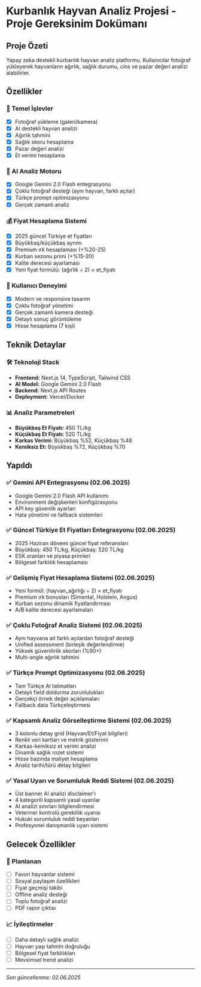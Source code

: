 # Kurbanlık Hayvan Analiz Projesi - Proje Gereksinim Dokümanı

## Proje Özeti

Yapay zeka destekli kurbanlık hayvan analiz platformu. Kullanıcılar fotoğraf yükleyerek hayvanların ağırlık, sağlık durumu, cins ve pazar değeri analizi alabilirler.

## Özellikler

### 🎯 Temel İşlevler

- [x] Fotoğraf yükleme (galeri/kamera)
- [x] AI destekli hayvan analizi
- [x] Ağırlık tahmini
- [x] Sağlık skoru hesaplama
- [x] Pazar değeri analizi
- [x] Et verimi hesaplama

### 🧠 AI Analiz Motoru

- [x] Google Gemini 2.0 Flash entegrasyonu
- [x] Çoklu fotoğraf desteği (aynı hayvan, farklı açılar)
- [x] Türkçe prompt optimizasyonu
- [x] Gerçek zamanlı analiz

### 💰 Fiyat Hesaplama Sistemi

- [x] 2025 güncel Türkiye et fiyatları
- [x] Büyükbaş/küçükbaş ayrımı
- [x] Premium ırk hesaplaması (+%20-25)
- [x] Kurban sezonu primi (+%15-20)
- [x] Kalite derecesi ayarlaması
- [x] Yeni fiyat formülü: (ağırlık ÷ 2) × et_fiyatı

### 📱 Kullanıcı Deneyimi

- [x] Modern ve responsive tasarım
- [x] Çoklu fotoğraf yönetimi
- [x] Gerçek zamanlı kamera desteği
- [x] Detaylı sonuç görüntüleme
- [x] Hisse hesaplama (7 kişi)

## Teknik Detaylar

### 🛠 Teknoloji Stack

- **Frontend:** Next.js 14, TypeScript, Tailwind CSS
- **AI Model:** Google Gemini 2.0 Flash
- **Backend:** Next.js API Routes
- **Deployment:** Vercel/Docker

### 📊 Analiz Parametreleri

- **Büyükbaş Et Fiyatı:** 450 TL/kg
- **Küçükbaş Et Fiyatı:** 520 TL/kg
- **Karkas Verimi:** Büyükbaş %52, Küçükbaş %48
- **Kemiksiz Et:** Büyükbaş %72, Küçükbaş %70

## Yapıldı

### ✅ Gemini API Entegrasyonu (02.06.2025)

- Google Gemini 2.0 Flash API kullanımı
- Environment değişkenleri konfigürasyonu
- API key güvenlik ayarları
- Hata yönetimi ve fallback sistemleri

### ✅ Güncel Türkiye Et Fiyatları Entegrasyonu (02.06.2025)

- 2025 Haziran dönemi güncel fiyat referansları
- Büyükbaş: 450 TL/kg, Küçükbaş: 520 TL/kg
- ESK oranları ve piyasa primleri
- Bölgesel farklılık hesaplaması

### ✅ Gelişmiş Fiyat Hesaplama Sistemi (02.06.2025)

- Yeni formül: (hayvan_ağırlığı ÷ 2) × et_fiyatı
- Premium ırk bonusları (Simental, Holstein, Angus)
- Kurban sezonu dinamik fiyatlandırması
- A/B kalite derecesi ayarlamaları

### ✅ Çoklu Fotoğraf Analiz Sistemi (02.06.2025)

- Aynı hayvana ait farklı açılardan fotoğraf desteği
- Unified assessment (birleşik değerlendirme)
- Yüksek güvenilirlik skorları (%90+)
- Multi-angle ağırlık tahmini

### ✅ Türkçe Prompt Optimizasyonu (02.06.2025)

- Tam Türkçe AI talimatları
- Detaylı field doldurma zorunlulukları
- Gerçekçi örnek değer açıklamaları
- Fallback data Türkçeleştirmesi

### ✅ Kapsamlı Analiz Görselleştirme Sistemi (02.06.2025)

- 3 kolonlu detay grid (Hayvan/Et/Fiyat bilgileri)
- Renkli veri kartları ve metrik gösterimi
- Karkas-kemiksiz et verimi analizi
- Dinamik sağlık rozet sistemi
- Hisse bazında maliyet hesaplama
- Analiz tarihi/türü detay bilgileri

### ✅ Yasal Uyarı ve Sorumluluk Reddi Sistemi (02.06.2025)

- Üst banner AI analizi disclaimer'ı
- 4 kategorili kapsamlı yasal uyarılar
- AI analizi sınırları bilgilendirmesi
- Veteriner kontrolü gereklilik uyarısı
- Hukuki sorumluluk reddi beyanları
- Profesyonel danışmanlık uyarı sistemi

## Gelecek Özellikler

### 🔮 Planlanan

- [ ] Favori hayvanlar sistemi
- [ ] Sosyal paylaşım özellikleri
- [ ] Fiyat geçmişi takibi
- [ ] Offline analiz desteği
- [ ] Toplu fotoğraf analizi
- [ ] PDF rapor çıktısı

### 📈 İyileştirmeler

- [ ] Daha detaylı sağlık analizi
- [ ] Hayvan yaşı tahmin doğruluğu
- [ ] Bölgesel fiyat farklılıkları
- [ ] Mevsimsel trend analizi

---

_Son güncellenme: 02.06.2025_
